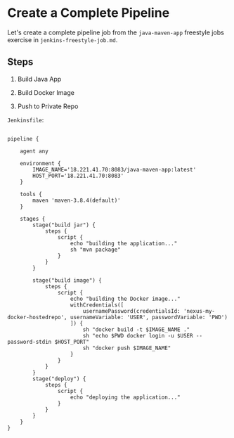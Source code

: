 # Create a Complete Pipeline

Let's create a complete pipeline job from the `java-maven-app` freestyle jobs exercise in `jenkins-freestyle-job.md`.

## Steps

1. Build Java App

2. Build Docker Image

3. Push to Private Repo

`Jenkinsfile`:

```

pipeline {

    agent any

    environment {
        IMAGE_NAME='18.221.41.70:8083/java-maven-app:latest'
        HOST_PORT='18.221.41.70:8083'
    }

    tools {
        maven 'maven-3.8.4(default)'
    }

    stages {
        stage("build jar") {
            steps {
                script {
                    echo "building the application..."
                    sh "mvn package"
                }
            }
        }

        stage("build image") {
            steps {
                script {
                    echo "building the Docker image..."
                    withCredentials([
                        usernamePassword(credentialsId: 'nexus-my-docker-hostedrepo', usernameVariable: 'USER', passwordVariable: 'PWD')
                    ]) {
                        sh "docker build -t $IMAGE_NAME ."
                        sh "echo $PWD docker login -u $USER --password-stdin $HOST_PORT"
                        sh "docker push $IMAGE_NAME"
                    }
                }
            }
        }
        stage("deploy") {
            steps {
                script {
                    echo "deploying the application..."
                }
            }
        }
    }
}
```
